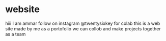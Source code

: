 # website
hiii I am ammar
follow on instagram @twentysixkey for colab
this is a web site made by me as a portofolio
we can collob and make projects together as a team
